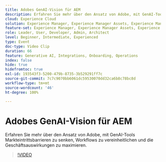 ```yaml
---
title: Adobes GenAI-Vision für AEM
description: Erfahren Sie mehr über den Ansatz von Adobe, mit GenAI-Tools Markteintrittsbarrieren zu senken, Workflows zu vereinheitlichen und die Geschäftsauswirkungen zu maximieren.
cloud: Experience Cloud
solution: Experience Manager, Experience Manager Assets, Experience Manager Forms, Experience Manager Sites
feature-set: Experience Manager, Experience Manager Assets, Experience Manager Forms, Experience Manager Sites
role: Leader, User, Developer, Admin, Architect
level: Beginner, Intermediate, Experienced
type: Event
doc-type: Video Clip
duration: 66
feature: Generative AI, Integrations, Onboarding, Operations
index: false
hide: true
hidefromtoc: true
exl-id: 193543f3-5200-479b-8735-3b529291ff7c
source-git-commit: 7c7c9070bb6061dc59530070dd32ca6b8c78bc8d
workflow-type: tm+mt
source-wordcount: '46'
ht-degree: 100%

---
```


# Adobes GenAI-Vision für AEM

Erfahren Sie mehr über den Ansatz von Adobe, mit GenAI-Tools Markteintrittsbarrieren zu senken, Workflows zu vereinheitlichen und die Geschäftsauswirkungen zu maximieren.

>[!VIDEO](https://video.tv.adobe.com/v/3462161/?learn=on&enablevpops&captions=ger)
